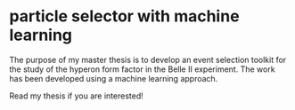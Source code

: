# particle selector with machine learning

The purpose of my master thesis is to develop an event selection toolkit for the study of the hyperon form factor in the Belle II experiment.
The work has been developed using a machine learning approach.

Read my thesis if you are interested!

